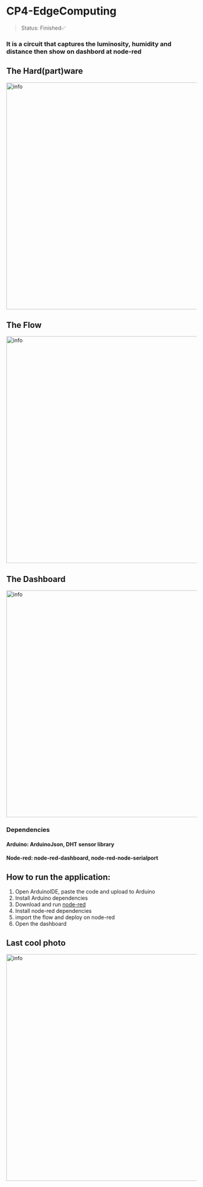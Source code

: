 # CP4-EdgeComputing

>Status: Finished✅

### It is a circuit that captures the luminosity, humidity and distance then show on dashbord at node-red


## The Hard(part)ware
<img width="600" alt="info" src="https://github.com/Victor-Otsuga/CP4-EdgeComputing/assets/105857027/d18e089d-f1b1-4735-a28e-2fe68f06b1ce">

## The Flow
<img width="600" alt="info" src="https://github.com/Victor-Otsuga/CP4-EdgeComputing/assets/105857027/fdc8fc8c-f1b6-430e-b853-13b121144379">

## The Dashboard
<img width="600" alt="info" src="https://github.com/Victor-Otsuga/CP4-EdgeComputing/assets/105857027/3a1d786b-42f9-4340-b5a7-015cb46f6446">

### Dependencies 

#### Arduino: ArduinoJson, DHT sensor library
#### Node-red: node-red-dashboard, node-red-node-serialport


## How to run the application:
1) Open ArduinoIDE, paste the code and upload to Arduino
2) Install Arduino dependencies
4) Download and run <a href="https://nodered.org/docs/getting-started/local">node-red</a>
5) Install node-red dependencies
6) import the flow and deploy on node-red
7) Open the dashboard


## Last cool photo
<img width="600" alt="info" src="https://github.com/Victor-Otsuga/CP4-EdgeComputing/assets/105857027/80837c0f-aa69-494d-aa7d-88816948204c">
